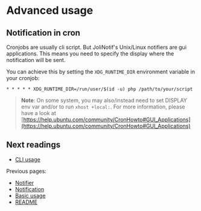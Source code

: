 # Advanced usage

## Notification in cron

Cronjobs are usually cli script. But JoliNotif's Unix/Linux notifiers are gui
applications. This means you need to specify the display where the notification
will be sent.

You can achieve this by setting the `XDG_RUNTIME_DIR` environment variable in your
cronjob:

```
* * * * * XDG_RUNTIME_DIR=/run/user/$(id -u) php /path/to/your/script
```

> **Note**: On some system, you may also/instead need to set DISPLAY env var
> and/or to run `xhost +local:`. For more information, please have a look at
> [https://help.ubuntu.com/community/CronHowto#GUI_Applications](https://help.ubuntu.com/community/CronHowto#GUI_Applications)

## Next readings

* [CLI usage](05-cli-usage.md)

Previous pages:

* [Notifier](03-notifier.md)
* [Notification](02-notification.md)
* [Basic usage](01-basic-usage.md)
* [README](../README.md)
